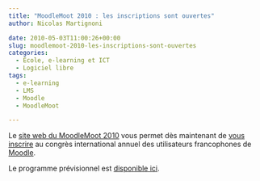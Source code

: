 ```yaml
---
title: "MoodleMoot 2010 : les inscriptions sont ouvertes"
author: Nicolas Martignoni

date: 2010-05-03T11:00:26+00:00
slug: moodlemoot-2010-les-inscriptions-sont-ouvertes
categories:
  - École, e-learning et ICT
  - Logiciel libre
tags:
  - e-learning
  - LMS
  - Moodle
  - MoodleMoot

---
```

Le [site web du MoodleMoot 2010][1] vous permet dès maintenant de [vous inscrire][2] au congrès international annuel des utilisateurs francophones de [Moodle][3].

Le programme prévisionnel est [disponible ici][4].

 [1]: http://moodlemoot2010.utt.fr/
 [2]: http://moodlemoot2010.utt.fr/course/view.php?id=6
 [3]: https://moodle.org/
 [4]: http://moodlemoot2010.utt.fr/mod/resource/view.php?id=133

<!--more-->
